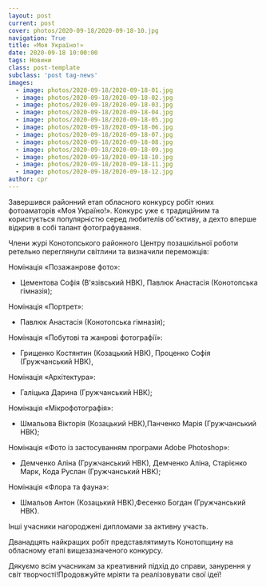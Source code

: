 ```yaml
---
layout: post
current: post
cover: photos/2020-09-18/2020-09-18-10.jpg
navigation: True
title: «Моя Україно!»
date: 2020-09-18 10:00:00
tags: Новини
class: post-template
subclass: 'post tag-news'
images:
  - image: photos/2020-09-18/2020-09-18-01.jpg
  - image: photos/2020-09-18/2020-09-18-02.jpg
  - image: photos/2020-09-18/2020-09-18-03.jpg
  - image: photos/2020-09-18/2020-09-18-04.jpg
  - image: photos/2020-09-18/2020-09-18-05.jpg
  - image: photos/2020-09-18/2020-09-18-06.jpg
  - image: photos/2020-09-18/2020-09-18-07.jpg
  - image: photos/2020-09-18/2020-09-18-08.jpg
  - image: photos/2020-09-18/2020-09-18-09.jpg
  - image: photos/2020-09-18/2020-09-18-10.jpg
  - image: photos/2020-09-18/2020-09-18-11.jpg
  - image: photos/2020-09-18/2020-09-18-12.jpg
author: cpr
---
```


Завершився районний етап обласного конкурсу робіт юних фотоаматорів «Моя Україно!». Конкурс уже є традиційним та користується популярністю серед любителів об'єктиву, а дехто вперше відкрив в собі  талант фотографування.

Члени журі Конотопського районного Центру позашкільної роботи ретельно переглянули світлини та визначили переможців:

Номінація «Позажанрове фото»:

 - Цементова Софія (В'язівський НВК), Павлюк Анастасія (Конотопська гімназія);

Номінація «Портрет»:

 - Павлюк Анастасія (Конотопська гімназія);

Номінація «Побутові та жанрові фотографії»:

 - Грищенко Костянтин (Козацький НВК), Проценко Софія (Гружчанський НВК),

Номінація «Архітектура»:

 - Галіцька Дарина (Гружчанський НВК);

Номінація «Мікрофотографія»:

 - Шмальова Вікторія (Козацький НВК),Панченко Марія (Гружчанський НВК);

Номінація «Фото із застосуванням програми Adobe Photoshop»:

 - Демченко Аліна (Гружчанський НВК), Демченко Аліна, Старієнко Марк, Кода Руслан (Гружчанський НВК);

Номінація «Флора та фауна»:

 - Шмальов Антон (Козацький НВК),Фесенко Богдан (Гружчанський НВК).

Інші учасники нагороджені дипломами за активну участь.

Дванадцять найкращих робіт представлятимуть Конотопщину на обласному етапі вищезазначеного конкурсу.

Дякуємо всім учасникам за креативний підхід до справи, занурення у світ творчості!Продовжуйте мріяти та реалізовувати свої ідеї!
